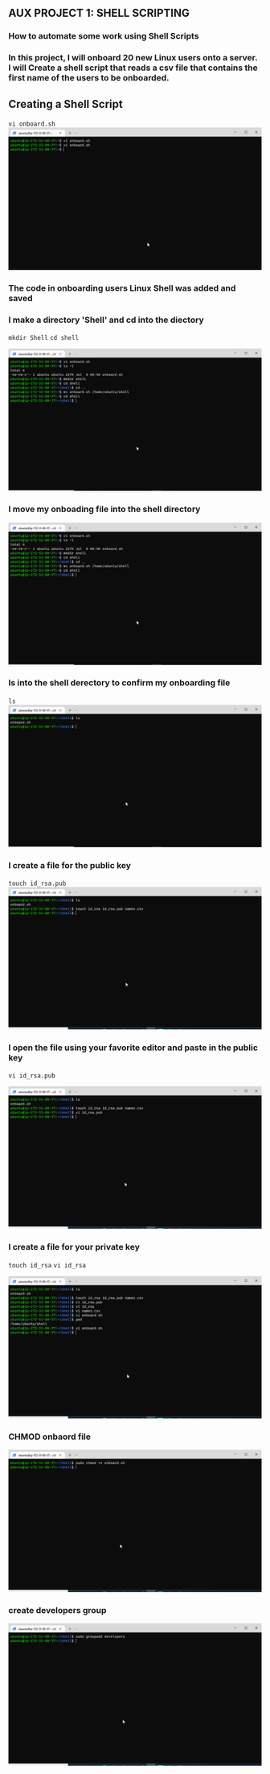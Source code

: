 ## AUX PROJECT 1: SHELL SCRIPTING
### How to automate some work using Shell Scripts
### In this project, I will onboard 20 new Linux users onto a server. I will Create a shell script that reads a csv file that contains the first name of the users to be onboarded. 

## Creating a Shell Script

`vi onboard.sh`
![Shell Script](images/shellscript.png)

### The code in onboarding users Linux Shell was added and saved

### I make a directory 'Shell' and cd into the diectory

`mkdir Shell`
`cd shell`

![Make Dir](images/makedir.png)

### I move my onboading file into the shell directory

![Move](images/move.png)

### ls into the shell derectory to confirm my onboarding file

`ls`
![LS](images/lstoshell.png)

### I create a file for the public key 

`touch id_rsa.pub`
![touch](images/pub.png)

### I open the file using your favorite editor and paste in the public key

`vi id_rsa.pub`

![edit](images/editpubkey.png)

### I create a file for your private key

`touch id_rsa`
`vi id_rsa`

![rsa](images/rsa.png)

### CHMOD onbaord file

![CHMOD](images/chmodonboard.png)
### create developers group

![developer](images/adddeveloper.png)









